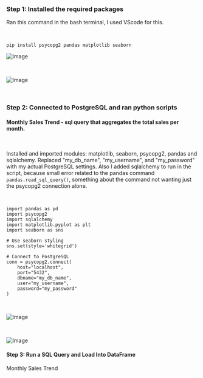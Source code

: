 ### Step 1: Installed the required packages

Ran this command in the bash terminal, I used VScode for this. 

<br>

``` 
pip install psycopg2 pandas matplotlib seaborn
```


![Image](https://github.com/user-attachments/assets/5f1dcddf-c61c-4c8d-b82c-60385565e42a)

<br> 

![Image](https://github.com/user-attachments/assets/05d94ed3-2487-4df9-8772-21d9eb22c822)

<br>



### Step 2: Connected to PostgreSQL and ran python scripts 


#### Monthly Sales Trend - sql query that aggregates the total sales per month. 


<br>

Installed and imported modules: matplotlib, seaborn, psycopg2, pandas and sqlalchemy. 
Replaced "my_db_name", "my_username", and "my_password" with my actual PostgreSQL settings.
Also I added sqlalchemy to run in the script, because small error related to the pandas command `pandas.read_sql_query()`, something about the command not wanting just the psycopg2 connection alone.  

<br>

``` 
import pandas as pd
import psycopg2
import sqlalchemy
import matplotlib.pyplot as plt
import seaborn as sns

# Use seaborn styling
sns.set(style='whitegrid')

# Connect to PostgreSQL
conn = psycopg2.connect(
    host="localhost",
    port="5432",
    dbname="my_db_name",
    user="my_username",
    password="my_password"
)
```



<br>


![Image](https://github.com/user-attachments/assets/8cddcba1-9f4a-45c1-9e4c-0c0bbe8f1926)


<br> 


![Image](https://github.com/user-attachments/assets/5a473ed4-a02f-48ef-8681-90815b3152df)






#### Step 3: Run a SQL Query and Load Into DataFrame

Monthly Sales Trend

